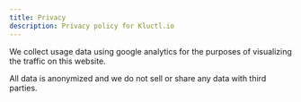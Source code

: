 ```yaml
---
title: Privacy
description: Privacy policy for Kluctl.io
---
```

We collect usage data using google analytics for the purposes of visualizing the traffic on this website.

All data is anonymized and we do not sell or share any data with third parties.

<!-- If you choose to deny, no info will be collected whatsoever. -->
